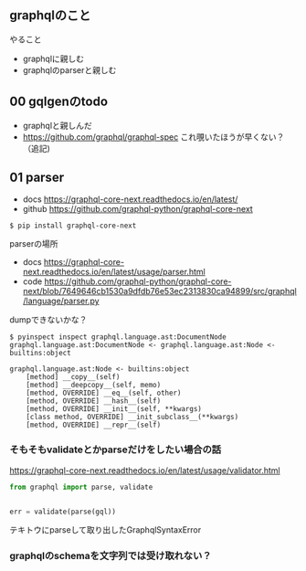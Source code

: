 ## graphqlのこと

やること

- graphqlに親しむ
- graphqlのparserと親しむ

## 00 gqlgenのtodo

- graphqlと親しんだ
- https://github.com/graphql/graphql-spec これ覗いたほうが早くない？（追記)

## 01 parser

- docs https://graphql-core-next.readthedocs.io/en/latest/
- github https://github.com/graphql-python/graphql-core-next

```console
$ pip install graphql-core-next
```

parserの場所

- docs https://graphql-core-next.readthedocs.io/en/latest/usage/parser.html
- code https://github.com/graphql-python/graphql-core-next/blob/7649646cb1530a9dfdb76e53ec2313830ca94899/src/graphql/language/parser.py

dumpできないかな？

```console
$ pyinspect inspect graphql.language.ast:DocumentNode
graphql.language.ast:DocumentNode <- graphql.language.ast:Node <- builtins:object

graphql.language.ast:Node <- builtins:object
    [method] __copy__(self)
    [method] __deepcopy__(self, memo)
    [method, OVERRIDE] __eq__(self, other)
    [method, OVERRIDE] __hash__(self)
    [method, OVERRIDE] __init__(self, **kwargs)
    [class method, OVERRIDE] __init_subclass__(**kwargs)
    [method, OVERRIDE] __repr__(self)
```

### そもそもvalidateとかparseだけをしたい場合の話

https://graphql-core-next.readthedocs.io/en/latest/usage/validator.html

```python
from graphql import parse, validate


err = validate(parse(gql))
```

テキトウにparseして取り出したGraphqlSyntaxError

### graphqlのschemaを文字列では受け取れない？


